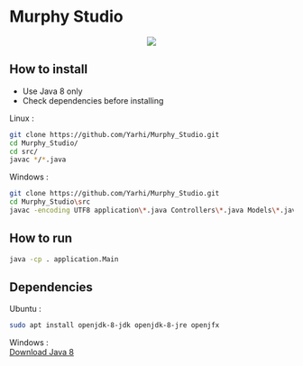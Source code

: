 # Murphy Studio
<p align="center"> 
  <img src="src/icon.png" align="center"/>
</p>

## How to install
* Use Java 8 only
* Check dependencies before installing

Linux :
```bash
git clone https://github.com/Yarhi/Murphy_Studio.git  
cd Murphy_Studio/  
cd src/  
javac */*.java
```

Windows :
```bash
git clone https://github.com/Yarhi/Murphy_Studio.git  
cd Murphy_Studio\src
javac -encoding UTF8 application\*.java Controllers\*.java Models\*.java Objects\*.java
```
## How to run
```bash
java -cp . application.Main
```

## Dependencies
Ubuntu :
```bash
sudo apt install openjdk-8-jdk openjdk-8-jre openjfx
```

Windows :  
[Download Java 8](http://www.oracle.com/technetwork/java/javase/downloads/jdk8-downloads-2133151.html?printOnly=1)

